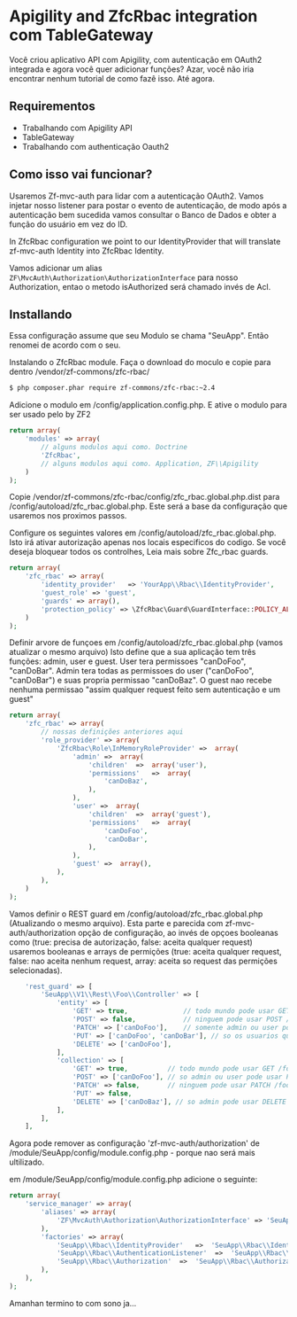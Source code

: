 # Apigility and ZfcRbac integration com TableGateway
Você criou aplicativo API com Apigility, com autenticação em OAuth2 integrada e agora você quer adicionar funções? Azar, você não iria encontrar nenhum tutorial de como fazê isso. Até agora.

## Requirementos

- Trabalhando com Apigility API
- TableGateway
- Trabalhando com authenticação Oauth2

## Como isso vai funcionar?

Usaremos Zf-mvc-auth para lidar com a autenticação OAuth2. Vamos injetar nosso listener para postar o evento de autenticação, de modo após a autenticação bem sucedida vamos consultar o Banco de Dados e obter a função do usuário em vez do ID.

In ZfcRbac configuration we point to our IdentityProvider that will translate zf-mvc-auth Identity into 
ZfcRbac Identity.

Vamos adicionar um alias `ZF\MvcAuth\Authorization\AuthorizationInterface` para nosso Authorization, entao o metodo isAuthorized será chamado invés de Acl.

## Installando

Essa configuração assume que seu Modulo se chama "SeuApp". Então renomei de acordo com o seu.

Instalando o ZfcRbac module.
Faça o download do moculo e copie para dentro /vendor/zf-commons/zfc-rbac/
 
```sh
$ php composer.phar require zf-commons/zfc-rbac:~2.4
```

Adicione o modulo em /config/application.config.php.
E ative o modulo para ser usado pelo by ZF2

```php
return array(
    'modules' => array(
        // alguns modulos aqui como. Doctrine
        'ZfcRbac',
        // alguns modulos aqui como. Application, ZF\\Apigility
    )
);
```

Copie /vendor/zf-commons/zfc-rbac/config/zfc_rbac.global.php.dist para /config/autoload/zfc_rbac.global.php.
Este será a base da configuração que usaremos nos proximos passos.

Configure os seguintes valores em /config/autoload/zfc_rbac.global.php.
Isto irá ativar autorização apenas nos locais especificos do codigo.
Se você deseja bloquear todos os controlhes, Leia mais sobre Zfc_rbac guards.

```php
return array(
    'zfc_rbac' => array(
        'identity_provider'   => 'YourApp\\Rbac\\IdentityProvider',
        'guest_role' => 'guest',
        'guards' => array(),
        'protection_policy' => \ZfcRbac\Guard\GuardInterface::POLICY_ALLOW,
    )
);
```

Definir arvore de funçoes em /config/autoload/zfc_rbac.global.php (vamos atualizar o mesmo arquivo)
Isto define que a sua aplicação tem três funções: admin, user e guest.
User tera permissoes "canDoFoo", "canDoBar". 
Admin tera todas as permissoes do user ("canDoFoo", "canDoBar") e suas propria permissao "canDoBaz".
O guest nao recebe nenhuma permissao "assim qualquer request feito sem autenticação e um guest"

```php
return array(
    'zfc_rbac' => array(
        // nossas definições anteriores aqui
        'role_provider' => array(
            'ZfcRbac\Role\InMemoryRoleProvider' =>  array(
                'admin' =>  array(
                    'children'  =>  array('user'),
                    'permissions'   =>  array(
                        'canDoBaz',
                    ),
                ),
                'user' =>  array(
                    'children'  =>  array('guest'),
                    'permissions'   =>  array(
                        'canDoFoo',
                        'canDoBar',
                    ),
                ),
                'guest' =>  array(),
            ),
        ),
    )
);
```

Vamos definir o REST guard em /config/autoload/zfc_rbac.global.php (Atualizando o mesmo arquivo).
Esta parte e parecida com zf-mvc-auth/authorization opção de configuração, ao invés de opçoes booleanas como (true: precisa de autorização, false: aceita qualquer request) usaremos booleanas e arrays de permições (true: aceita qualquer request, false: nao aceita nenhum request, array: aceita so request das permições selecionadas).

```php
    'rest_guard' => [
        'SeuApp\\V1\\Rest\\Foo\\Controller' => [
            'entity' => [
                'GET' => true,              // todo mundo pode usar GET /foo/:id
                'POST' => false,            // ninguem pode usar POST /foo/:id
                'PATCH' => ['canDoFoo'],    // somente admin ou user pode usar PATCH /foo/:id
                'PUT' => ['canDoFoo', 'canDoBar'], // so os usuarios que tem estas permições (admin/user) pode usar PUT /foo/:id 
                'DELETE' => ['canDoFoo'],
            ],
            'collection' => [
                'GET' => true,          // todo mundo pode usar GET /foo
                'POST' => ['canDoFoo'], // so admin ou user pode usar POST /foo 
                'PATCH' => false,       // ninguem pode usar PATCH /foo
                'PUT' => false,
                'DELETE' => ['canDoBaz'], // so admin pode usar DELETE /foo
            ],
        ],
    ],
```

Agora pode remover as configuração 'zf-mvc-auth/authorization' de /module/SeuApp/config/module.config.php - porque nao será mais ultilizado.

em /module/SeuApp/config/module.config.php adicione o seguinte:

```php
return array(
    'service_manager' => array(
        'aliases' => array(
            'ZF\MvcAuth\Authorization\AuthorizationInterface' => 'SeuApp\\Rbac\\Authorization',
        ),
        'factories' => array(
            'SeuApp\\Rbac\\IdentityProvider'   =>  'SeuApp\\Rbac\\IdentityProviderFactory',
            'SeuApp\\Rbac\\AuthenticationListener'  =>  'SeuApp\\Rbac\\AuthenticationListenerFactory',
            'SeuApp\\Rbac\\Authorization'  =>  'SeuApp\\Rbac\\AuthorizationFactory',
        ),
    ),
);
```
Amanhan termino to com sono ja...
